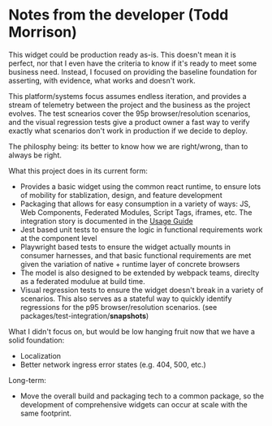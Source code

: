 # Notes from the developer (Todd Morrison)

This widget could be production ready as-is. This doesn't mean it is perfect, nor that I even have the criteria to know if it's ready to meet some business need. Instead, I focused on providing the baseline foundation for asserting, with evidence, what works and doesn't work. 

This platform/systems focus assumes endless iteration, and provides a stream of telemetry between the project and the business as the project evolves. The test scnearios cover the 95p browser/resolution scenarios, and the visual regression tests give a product owner a fast way to verify exactly what scenarios don't work in production if we decide to deploy.

The philosphy being: its better to know how we are right/wrong, than to always be right.

What this project does in its current form:

- Provides a basic widget using the common react runtime, to ensure lots of mobility for stablization, design, and feature development
- Packaging that allows for easy consumption in a variety of ways: JS, Web Components, Federated Modules, Script Tags, iframes, etc. The integration story is documented in the [Usage Guide](usage.md)
- Jest based unit tests to ensure the logic in functional requirements work at the component level
- Playwright based tests to ensure the widget actually mounts in consumer harnesses, and that basic functional requirements are met given the variation of native + runtime layer of concrete browsers
- The model is also designed to be extended by webpack teams, direclty as a federated modulue at build time.
- Visual regression tests to ensure the widget doesn't break in a variety of scenarios. This also serves as a stateful way to quickly identify regressions for the p95 browser/resolution scenarios. (see packages/test-integration/__snapshots__)


What I didn't focus on, but would be low hanging fruit now that we have a solid foundation:

- Localization
- Better network ingress error states (e.g. 404, 500, etc.)

Long-term:

- Move the overall build and packaging tech to a common package, so the development of comprehensive widgets can occur at scale with the same footprint.
